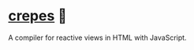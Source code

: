 # [crepes] 🥞

A compiler for reactive views in HTML with JavaScript.

[crepes]: HTTPS://Crates.IO/crates/crepes
